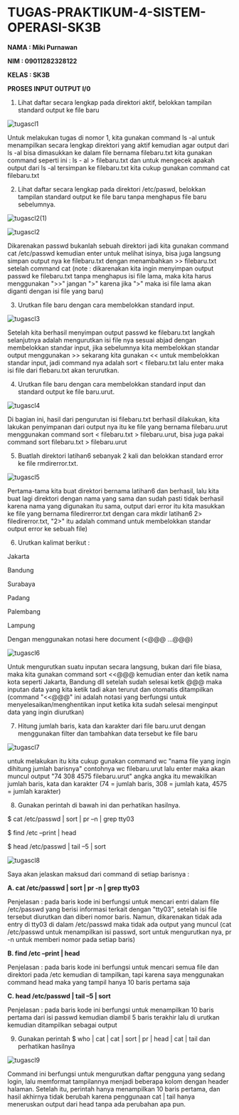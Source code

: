 # TUGAS-PRAKTIKUM-4-SISTEM-OPERASI-SK3B

**NAMA : Miki Purnawan**

**NIM : 09011282328122**

**KELAS : SK3B**

**PROSES INPUT OUTPUT I/0**

1. Lihat daftar secara lengkap pada direktori aktif, belokkan tampilan standard output ke file baru 

![tugascl1](https://github.com/user-attachments/assets/22013706-ca4a-4da5-891c-c4d490016f80)

Untuk melakukan tugas di nomor 1, kita gunakan command ls -al untuk menampilkan secara lengkap direktori yang aktif kemudian agar output dari ls -al bisa dimasukkan ke dalam file bernama filebaru.txt kita gunakan command seperti ini : ls - al > filebaru.txt dan untuk mengecek apakah output dari ls -al tersimpan ke filebaru.txt kita cukup gunakan command cat filebaru.txt

2. Lihat daftar secara lengkap pada direktori /etc/paswd, belokkan tampilan standard output 
ke file baru tanpa menghapus file baru sebelumnya.

![tugascl2(1)](https://github.com/user-attachments/assets/ad2dec3a-5742-4806-a872-d3d30a026472)

![tugascl2](https://github.com/user-attachments/assets/7456ddd2-df15-44f5-b35c-1b4558530b61)

Dikarenakan passwd bukanlah sebuah direktori jadi kita gunakan command cat /etc/passwd kemudian enter untuk melihat isinya, bisa juga langsung simpan output nya ke filebaru.txt dengan menambahkan >> filebaru.txt setelah command cat (note : dikarenakan kita ingin menyimpan output passwd ke filebaru.txt tanpa menghapus isi file lama, maka kita harus menggunakan ">>" jangan ">" karena jika ">" maka isi file lama akan diganti dengan isi file yang baru)

3. Urutkan file baru dengan cara membelokkan standard input. 

![tugascl3](https://github.com/user-attachments/assets/a8e29811-a24d-4b8c-ad0c-1e52586da67c)

Setelah kita berhasil menyimpan output passwd ke filebaru.txt langkah selanjutnya adalah mengurutkan isi file nya sesuai abjad dengan membelokkan standar input, jika sebelumnya kita membelokkan standar output menggunakan >> sekarang kita gunakan << untuk membelokkan standar input, jadi command nya adalah sort < filebaru.txt lalu enter maka isi file dari flebaru.txt akan terurutkan.

4. Urutkan file baru dengan cara membelokkan standard input dan standard output ke file baru.urut.

![tugascl4](https://github.com/user-attachments/assets/748a3eec-cf65-42e2-96aa-2e0fcdee5f1d)

Di bagian ini, hasil dari pengurutan isi filebaru.txt berhasil dilakukan, kita lakukan penyimpanan dari output nya itu ke file yang bernama filebaru.urut menggunakan command sort < filebaru.txt > filebaru.urut, bisa juga pakai command sort filebaru.txt > filebaru.urut

5. Buatlah direktori latihan6 sebanyak 2 kali dan belokkan standard error ke file rmdirerror.txt.

![tugascl5](https://github.com/user-attachments/assets/addf0a10-05b8-4b0e-8445-7cd433a10f65)

Pertama-tama kita buat direktori bernama latihan6 dan berhasil, lalu kita buat lagi direktori dengan nama yang sama dan sudah pasti tidak berhasil karena nama yang digunakan itu sama, output dari error itu kita masukkan ke file yang bernama filedirerror.txt dengan cara mkdir latihan6 2> filedirerror.txt, "2>" itu adalah command untuk membelokkan standar output error ke sebuah file)

6. Urutkan kalimat berikut : 

Jakarta 

Bandung 

Surabaya 

Padang 

Palembang 

Lampung 

Dengan menggunakan notasi here document (<@@@ …@@@) 

![tugascl6](https://github.com/user-attachments/assets/30b8ef13-c573-400e-9f9f-88895bf9244c)

Untuk mengurutkan suatu inputan secara langsung, bukan dari file biasa, maka kita gunakan command sort <<@@@ kemudian enter dan ketik nama kota seperti Jakarta, Bandung dll setelah sudah selesai ketik @@@ maka inputan data yang kita ketik tadi akan terurut dan otomatis ditampilkan (command "<<@@@" ini adalah notasi yang berfungsi untuk menyelesaikan/menghentikan input ketika kita sudah selesai menginput data yang ingin diurutkan) 

7. Hitung jumlah baris, kata dan karakter dari file baru.urut dengan menggunakan filter dan tambahkan data tersebut ke file baru

![tugascl7](https://github.com/user-attachments/assets/de3ceb82-b354-41e9-9fac-519269e9c4b8)

untuk melakukan itu kita cukup gunakan command wc "nama file yang ingin dihitung jumlah barisnya" contohnya wc filebaru.urut lalu enter maka akan muncul output "74 308 4575 filebaru.urut" angka angka itu mewakilkan jumlah baris, kata dan karakter (74 = jumlah baris, 308 = jumlah kata, 4575 = jumlah karakter)

8. Gunakan perintah di bawah ini dan perhatikan hasilnya.

$ cat /etc/passwd | sort | pr –n | grep tty03 

$ find /etc –print | head 

$ head /etc/passwd | tail –5 | sort 

![tugascl8](https://github.com/user-attachments/assets/57de21eb-c4cc-411f-b567-fffe198b1013)

Saya akan jelaskan maksud dari command di setiap barisnya :

**A. cat /etc/passwd | sort | pr -n | grep tty03**

Penjelasan : pada baris kode ini berfungsi untuk mencari entri dalam file /etc/passwd yang berisi informasi terkait dengan "tty03", setelah isi file tersebut diurutkan dan diberi nomor baris. Namun, dikarenakan tidak ada entry di tty03 di dalam /etc/passwd maka tidak ada output yang muncul (cat /etc/passwd untuk menampilkan isi passwd, sort untuk mengurutkan nya, pr -n untuk memberi nomor pada setiap baris)

**B. find /etc –print | head** 

Penjelasan : pada baris kode ini berfungsi untuk mencari semua file dan direktori pada /etc kemudian di tampilkan, tapi karena saya menggunakan command head maka yang tampil hanya 10 baris pertama saja

**C. head /etc/passwd | tail –5 | sort**

Penjelasan : pada baris kode ini berfungsi untuk menampilkan 10 baris pertama dari isi passwd kemudian diambil 5 baris terakhir lalu di urutkan kemudian ditampilkan sebagai output 

9. Gunakan perintah $ who | cat | cat | sort | pr | head | cat | tail dan perhatikan hasilnya

![tugascl9](https://github.com/user-attachments/assets/d60eaab3-5166-4ed1-b656-787a886a5c5c)

Command ini berfungsi untuk mengurutkan daftar pengguna yang sedang login, lalu memformat tampilannya menjadi beberapa kolom dengan header halaman. Setelah itu, perintah hanya menampilkan 10 baris pertama, dan hasil akhirnya tidak berubah karena penggunaan cat | tail hanya meneruskan output dari head tanpa ada perubahan apa pun.

